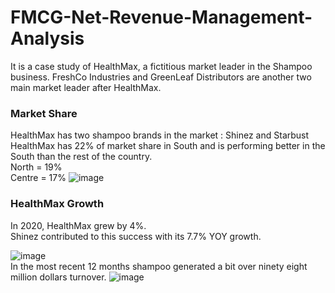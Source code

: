 # FMCG-Net-Revenue-Management-Analysis
It is a case study of HealthMax, a fictitious market leader in the Shampoo business. FreshCo Industries and GreenLeaf Distributors are another two main market leader after HealthMax. 
### Market Share 
HealthMax has two shampoo brands in the market : Shinez and Starbust<br>
HealthMax has 22% of market share in South and is performing better in the South than the rest of the country.<br>
North = 19% <br>
Centre = 17%
![image](https://github.com/user-attachments/assets/57877ab2-c37e-45e3-9fb5-9fb35fe10d46)
### HealthMax Growth
In 2020, HealthMax grew by 4%.<br> Shinez contributed to this success with its 7.7% YOY growth.

![image](https://github.com/user-attachments/assets/380ff4f5-0a0b-405d-a480-d9e33bcc6c1a)
<br>
In the most recent 12 months shampoo generated a bit over ninety eight million dollars turnover.
![image](https://github.com/user-attachments/assets/4c8da611-2620-45be-b510-8f6690fd7b1b)



